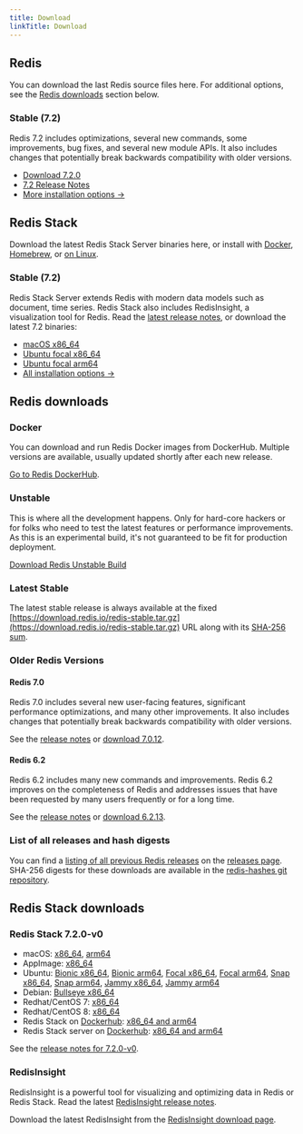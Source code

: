 ```yaml
---
title: Download
linkTitle: Download
---
```

<div class="download-cards">
<div id="download-redis">

## Redis

You can download the last Redis source files here. For additional options, see the [Redis downloads](#redis-downloads) section below.

### Stable (7.2)

Redis 7.2 includes optimizations, several new commands, some improvements, bug fixes, and several new module APIs. It also includes changes that potentially break backwards compatibility with older versions.

* [Download 7.2.0](https://github.com/redis/redis/archive/7.2.0.tar.gz)
* [7.2 Release Notes](https://raw.githubusercontent.com/redis/redis/7.2/00-RELEASENOTES)
* [More installation options ->](#redis-downloads)

</div>

<div id="download-redis-stack">

## Redis Stack

Download the latest Redis Stack Server binaries here, or install with [Docker](/docs/getting-started/install-stack/docker/), [Homebrew](/docs/stack/get-started/install/mac-os), or [on Linux](/docs/stack/get-started/install/linux).

### Stable (7.2)

Redis Stack Server extends Redis with modern data models such as document, time series. Redis Stack also includes RedisInsight, a visualization tool for Redis. Read the [latest release notes](https://github.com/redis-stack/redis-stack/releases/tag/v7.2.0-v0), or download the latest 7.2 binaries:

* [macOS x86_64](https://packages.redis.io/redis-stack/redis-stack-server-7.2.0-v0.catalina.x86_64.zip)
* [Ubuntu focal x86_64](https://packages.redis.io/redis-stack/redis-stack-server-7.2.0-v0.focal.x86_64.tar.gz)
* [Ubuntu focal arm64](https://packages.redis.io/redis-stack/redis-stack-server-7.2.0-v0.focal.arm64.tar.gz)
* [All installation options ->](#redis-stack-downloads)
</div>
</div>

<div id="download-details">

## Redis downloads

### Docker

You can download and run Redis Docker images from DockerHub. Multiple versions are available, usually updated shortly after each new release.

[Go to Redis DockerHub](https://hub.docker.com/_/redis).

### Unstable

This is where all the development happens. Only for hard-core hackers or for folks who need to test the latest features or performance improvements. As this is an experimental build, it's not guaranteed to be fit for production deployment.

[Download Redis Unstable Build](https://github.com/redis/redis/archive/unstable.tar.gz)

### Latest Stable

The latest stable release is always available at the fixed [https://download.redis.io/redis-stable.tar.gz](https://download.redis.io/redis-stable.tar.gz) URL along with its [SHA-256 sum](https://download.redis.io/redis-stable.tar.gz.SHA256SUM).

### Older Redis Versions

#### Redis 7.0

Redis 7.0 includes several new user-facing features, significant performance optimizations, and many other improvements. It also includes changes that potentially break backwards compatibility with older versions.

See the [release notes](https://raw.githubusercontent.com/redis/redis/7.0/00-RELEASENOTES) or [download 7.0.12](https://download.redis.io/releases/redis-7.0.12.tar.gz).

#### Redis 6.2

Redis 6.2 includes many new commands and improvements. Redis 6.2 improves on the completeness of Redis and addresses issues that have been requested by many users frequently or for a long time.

See the [release notes](https://raw.githubusercontent.com/redis/redis/6.2/00-RELEASENOTES) or [download 6.2.13](https://download.redis.io/releases/redis-6.2.13.tar.gz).


### List of all releases and hash digests

You can find a [listing of all previous Redis releases](https://download.redis.io/releases/) on the [releases page](https://download.redis.io/releases/). SHA-256 digests for these downloads are available in the [redis-hashes git repository](https://github.com/redis/redis-hashes/).

## Redis Stack downloads

### Redis Stack 7.2.0-v0

* macOS: [x86_64](https://packages.redis.io/redis-stack/redis-stack-server-7.2.0-v0.catalina.x86_64.zip), [arm64](https://packages.redis.io/redis-stack/redis-stack-server-7.2.0-v0.monterey.arm64.zip)
* AppImage: [x86_64](https://packages.redis.io/redis-stack/redis-stack-server-7.2.0-v0-x86_64.AppImage)
* Ubuntu: [Bionic x86_64](https://packages.redis.io/redis-stack/redis-stack-server-7.2.0-v0.bionic.x86_64.tar.gz), [Bionic arm64](https://packages.redis.io/redis-stack/redis-stack-server-7.2.0-v0.bionic.arm64.tar.gz), [Focal x86_64](https://packages.redis.io/redis-stack/redis-stack-server-7.2.0-v0.focal.x86_64.tar.gz), [Focal arm64](https://packages.redis.io/redis-stack/redis-stack-server-7.2.0-v0.focal.arm64.tar.gz), [Snap x86_64](https://packages.redis.io/redis-stack/redis-stack-server-7.2.0-v0.x86_64.snap), [Snap arm64](https://packages.redis.io/redis-stack/redis-stack-server-7.2.0-v0.arm64.snap), [Jammy x86_64](https://packages.redis.io/redis-stack/redis-stack-server-7.2.0-v0.jammy.x86_64.tar.gz), [Jammy arm64](https://packages.redis.io/redis-stack/redis-stack-server-7.2.0-v0.jammy.arm64.tar.gz)
* Debian: [Bullseye x86_64](https://packages.redis.io/redis-stack/redis-stack-server-7.2.0-v0.bullseye.x86_64.tar.gz)
* Redhat/CentOS 7: [x86_64](https://packages.redis.io/redis-stack/redis-stack-server-7.2.0-v0.rhel7.x86_64.tar.gz)
* Redhat/CentOS 8: [x86_64](https://packages.redis.io/redis-stack/redis-stack-server-7.2.0-v0.rhel8.x86_64.tar.gz)
* Redis Stack on [Dockerhub](https://hub.docker.com/u/redis): [x86_64 and arm64](https://hub.docker.com/r/redis/redis-stack)
* Redis Stack server on [Dockerhub](https://hub.docker.com/u/redis): [x86_64 and arm64](https://hub.docker.com/r/redis/redis-stack-server)

See the [release notes for 7.2.0-v0](https://github.com/redis-stack/redis-stack/releases/tag/v7.2.0-v0).

### RedisInsight

RedisInsight is a powerful tool for visualizing and optimizing data in Redis or Redis Stack. Read the latest [RedisInsight release notes](https://github.com/RedisInsight/RedisInsight/releases).

Download the latest RedisInsight from the [RedisInsight download page](https://redis.com/redis-enterprise/redis-insight/).
  

</div>
